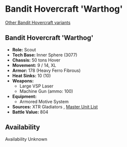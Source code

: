 # Bandit Hovercraft 'Warthog' 

[Other Bandit Hovercraft variants](../bandit_hovercraft.md) 

## Bandit Hovercraft 'Warthog' 

- **Role:** Scout 
- **Tech Base:** Inner Sphere (3077) 
- **Chassis:** 50 tons Hover 
- **Movement:** 9 / 14, XL 
- **Armor:** 178 (Heavy Ferro Fibrous) 
- **Heat Sinks:** 10 (10) 
- **Weapons:** 
  - Large VSP Laser 
  - Machine Gun (ammo: 100) 
- **Equipment:** 
  - Armored Motive System 
- **Sources:** XTR Gladiators , [Master Unit List](http://masterunitlist.info/Unit/Details/229/bandit-hovercraft-warthog) 
- **Battle Value:** 804 

## Availability 

Availability Unknown 


